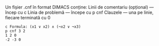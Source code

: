 Un fișier .cnf în format DIMACS conține:
Linii de comentariu (opțional) — încep cu c
Linia de problemă — începe cu p cnf
Clauzele — una pe linie, fiecare terminată cu 0

```dimacs
c Formula: (x1 ∨ x2) ∧ (¬x2 ∨ ¬x3)
p cnf 3 2
1 2 0
-2 -3 0


